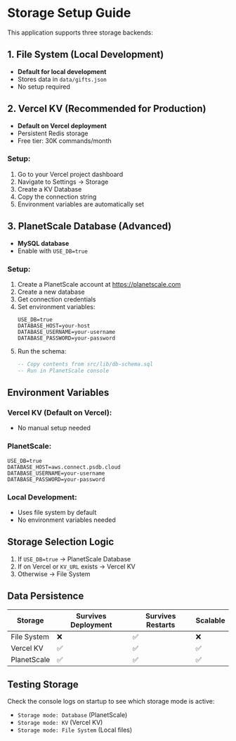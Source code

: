 # Storage Setup Guide

This application supports three storage backends:

## 1. File System (Local Development)
- **Default for local development**
- Stores data in `data/gifts.json`
- No setup required

## 2. Vercel KV (Recommended for Production)
- **Default on Vercel deployment**
- Persistent Redis storage
- Free tier: 30K commands/month

### Setup:
1. Go to your Vercel project dashboard
2. Navigate to Settings → Storage
3. Create a KV Database
4. Copy the connection string
5. Environment variables are automatically set

## 3. PlanetScale Database (Advanced)
- **MySQL database**
- Enable with `USE_DB=true`

### Setup:
1. Create a PlanetScale account at https://planetscale.com
2. Create a new database
3. Get connection credentials
4. Set environment variables:
   ```
   USE_DB=true
   DATABASE_HOST=your-host
   DATABASE_USERNAME=your-username  
   DATABASE_PASSWORD=your-password
   ```
5. Run the schema:
   ```sql
   -- Copy contents from src/lib/db-schema.sql
   -- Run in PlanetScale console
   ```

## Environment Variables

### Vercel KV (Default on Vercel):
- No manual setup needed

### PlanetScale:
```
USE_DB=true
DATABASE_HOST=aws.connect.psdb.cloud
DATABASE_USERNAME=your-username
DATABASE_PASSWORD=your-password
```

### Local Development:
- Uses file system by default
- No environment variables needed

## Storage Selection Logic

1. If `USE_DB=true` → PlanetScale Database
2. If on Vercel or `KV_URL` exists → Vercel KV  
3. Otherwise → File System

## Data Persistence

| Storage | Survives Deployment | Survives Restarts | Scalable |
|---------|-------------------|------------------|----------|
| File System | ❌ | ✅ | ❌ |
| Vercel KV | ✅ | ✅ | ✅ |
| PlanetScale | ✅ | ✅ | ✅ |

## Testing Storage

Check the console logs on startup to see which storage mode is active:
- `Storage mode: Database` (PlanetScale)
- `Storage mode: KV` (Vercel KV)
- `Storage mode: File System` (Local files)